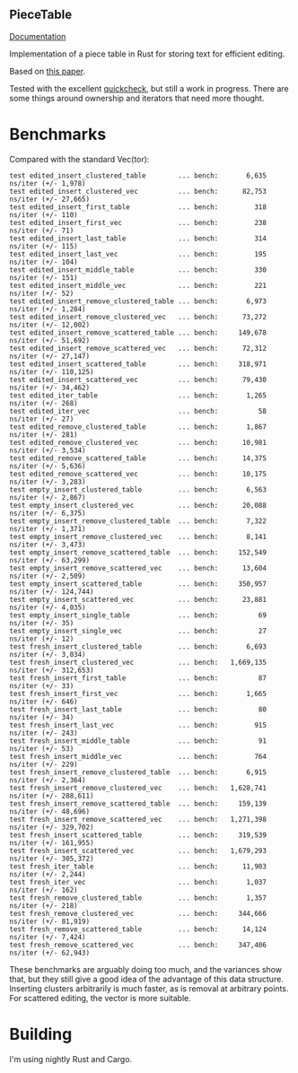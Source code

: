 PieceTable
----------
[Documentation](http://andreasfrom.github.io/piecetable/)

Implementation of a piece table in Rust for storing text for efficient editing.

Based on [this paper](https://www.cs.unm.edu/~crowley/papers/sds.pdf).

Tested with the excellent [quickcheck](https://github.com/BurntSushi/quickcheck), but still a work in progress.
There are some things around ownership and iterators that need more thought.

# Benchmarks

Compared with the standard Vec(tor):

```
test edited_insert_clustered_table        ... bench:       6,635 ns/iter (+/- 1,978)
test edited_insert_clustered_vec          ... bench:      82,753 ns/iter (+/- 27,665)
test edited_insert_first_table            ... bench:         318 ns/iter (+/- 110)
test edited_insert_first_vec              ... bench:         238 ns/iter (+/- 71)
test edited_insert_last_table             ... bench:         314 ns/iter (+/- 115)
test edited_insert_last_vec               ... bench:         195 ns/iter (+/- 104)
test edited_insert_middle_table           ... bench:         330 ns/iter (+/- 151)
test edited_insert_middle_vec             ... bench:         221 ns/iter (+/- 52)
test edited_insert_remove_clustered_table ... bench:       6,973 ns/iter (+/- 1,284)
test edited_insert_remove_clustered_vec   ... bench:      73,272 ns/iter (+/- 12,002)
test edited_insert_remove_scattered_table ... bench:     149,678 ns/iter (+/- 51,692)
test edited_insert_remove_scattered_vec   ... bench:      72,312 ns/iter (+/- 27,147)
test edited_insert_scattered_table        ... bench:     318,971 ns/iter (+/- 110,125)
test edited_insert_scattered_vec          ... bench:      79,430 ns/iter (+/- 34,462)
test edited_iter_table                    ... bench:       1,265 ns/iter (+/- 268)
test edited_iter_vec                      ... bench:          58 ns/iter (+/- 27)
test edited_remove_clustered_table        ... bench:       1,867 ns/iter (+/- 281)
test edited_remove_clustered_vec          ... bench:      10,981 ns/iter (+/- 3,534)
test edited_remove_scattered_table        ... bench:      14,375 ns/iter (+/- 5,636)
test edited_remove_scattered_vec          ... bench:      10,175 ns/iter (+/- 3,283)
test empty_insert_clustered_table         ... bench:       6,563 ns/iter (+/- 2,867)
test empty_insert_clustered_vec           ... bench:      20,088 ns/iter (+/- 6,375)
test empty_insert_remove_clustered_table  ... bench:       7,322 ns/iter (+/- 1,371)
test empty_insert_remove_clustered_vec    ... bench:       8,141 ns/iter (+/- 3,473)
test empty_insert_remove_scattered_table  ... bench:     152,549 ns/iter (+/- 63,299)
test empty_insert_remove_scattered_vec    ... bench:      13,604 ns/iter (+/- 2,509)
test empty_insert_scattered_table         ... bench:     350,957 ns/iter (+/- 124,744)
test empty_insert_scattered_vec           ... bench:      23,881 ns/iter (+/- 4,035)
test empty_insert_single_table            ... bench:          69 ns/iter (+/- 35)
test empty_insert_single_vec              ... bench:          27 ns/iter (+/- 12)
test fresh_insert_clustered_table         ... bench:       6,693 ns/iter (+/- 3,034)
test fresh_insert_clustered_vec           ... bench:   1,669,135 ns/iter (+/- 312,653)
test fresh_insert_first_table             ... bench:          87 ns/iter (+/- 33)
test fresh_insert_first_vec               ... bench:       1,665 ns/iter (+/- 646)
test fresh_insert_last_table              ... bench:          80 ns/iter (+/- 34)
test fresh_insert_last_vec                ... bench:         915 ns/iter (+/- 243)
test fresh_insert_middle_table            ... bench:          91 ns/iter (+/- 53)
test fresh_insert_middle_vec              ... bench:         764 ns/iter (+/- 229)
test fresh_insert_remove_clustered_table  ... bench:       6,915 ns/iter (+/- 2,364)
test fresh_insert_remove_clustered_vec    ... bench:   1,628,741 ns/iter (+/- 288,611)
test fresh_insert_remove_scattered_table  ... bench:     159,139 ns/iter (+/- 48,696)
test fresh_insert_remove_scattered_vec    ... bench:   1,271,398 ns/iter (+/- 329,702)
test fresh_insert_scattered_table         ... bench:     319,539 ns/iter (+/- 161,955)
test fresh_insert_scattered_vec           ... bench:   1,679,293 ns/iter (+/- 305,372)
test fresh_iter_table                     ... bench:      11,903 ns/iter (+/- 2,244)
test fresh_iter_vec                       ... bench:       1,037 ns/iter (+/- 162)
test fresh_remove_clustered_table         ... bench:       1,357 ns/iter (+/- 218)
test fresh_remove_clustered_vec           ... bench:     344,666 ns/iter (+/- 81,919)
test fresh_remove_scattered_table         ... bench:      14,124 ns/iter (+/- 7,424)
test fresh_remove_scattered_vec           ... bench:     347,406 ns/iter (+/- 62,943)
```

These benchmarks are arguably doing too much, and the variances show that, but they still give a good idea of the advantage of this data structure.
Inserting clusters arbitrarily is much faster, as is removal at arbitrary points.
For scattered editing, the vector is more suitable.

# Building

I'm using nightly Rust and Cargo.
